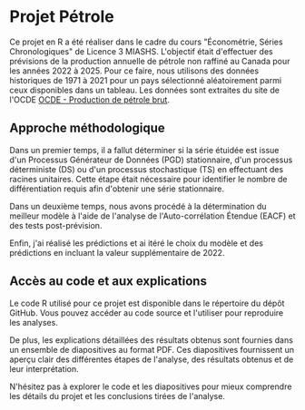 # Projet Pétrole

Ce projet en R a été réaliser dans le cadre du cours "Économétrie, Séries Chronologiques" de Licence 3 MIASHS. L'objectif était d'effectuer des prévisions de la production annuelle de pétrole non raffiné au Canada pour les années 2022 à 2025. Pour ce faire, nous utilisons des données historiques de 1971 à 2021 pour un pays sélectionné aléatoirement parmi ceux disponibles dans un tableau. Les données sont extraites du site de l'OCDE [OCDE - Production de pétrole brut](https://data.oecd.org/energy/crude-oil-production.htm#indicator-chart).

## Approche méthodologique

Dans un premier temps, il a fallut déterminer si la série étuidée est issue d'un Processus Générateur de Données (PGD) stationnaire, d'un processus déterministe (DS) ou d'un processus stochastique (TS) en effectuant des racines unitaires. Cette étape était nécessaire pour identifier le nombre de différentiation requis afin d'obtenir une série stationnaire.

Dans un deuxième temps, nous avons procédé à la détermination du meilleur modèle à l'aide de l'analyse de l'Auto-corrélation Étendue (EACF) et des tests post-prévision.

Enfin, j'ai réalisé les prédictions et ai itéré le choix du modèle et des prédictions en incluant la valeur supplémentaire de 2022.

## Accès au code et aux explications

Le code R utilisé pour ce projet est disponible dans le répertoire du dépôt GitHub. Vous pouvez accéder au code source et l'utiliser pour reproduire les analyses.

De plus, les explications détaillées des résultats obtenus sont fournies dans un ensemble de diapositives au format PDF. Ces diapositives fournissent un aperçu clair des différentes étapes de l'analyse, des résultats obtenus et de leur interprétation.

N'hésitez pas à explorer le code et les diapositives pour mieux comprendre les détails du projet et les conclusions tirées de l'analyse.

